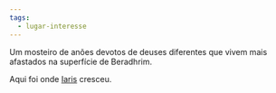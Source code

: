 ```yaml
---
tags:
  - lugar-interesse
---
```

Um mosteiro de anões devotos de deuses diferentes que vivem mais afastados na superfície de Beradhrim.

Aqui foi onde [Iaris](../../../../../Personagens/PCs/Iaris/index.md) cresceu.
